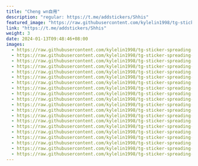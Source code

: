 ```yaml
---
title: "Cheng wn自用"
description: "regular: https://t.me/addstickers/Shhis"
featured_image: "https://raw.githubusercontent.com/kylelin1998/tg-sticker-spreading-worldwide-images/main/img/f82945bf-858a-408d-9de3-95d46c0d4d32.jpg"
link: "https://t.me/addstickers/Shhis"
weight: 3
date: 2024-01-13T09:48:46+08:00
images:
  - https://raw.githubusercontent.com/kylelin1998/tg-sticker-spreading-worldwide-images/main/img/f82945bf-858a-408d-9de3-95d46c0d4d32.jpg
  - https://raw.githubusercontent.com/kylelin1998/tg-sticker-spreading-worldwide-images/main/img/da20e81c-dbc8-45e9-ba19-557ac228fb91.jpg
  - https://raw.githubusercontent.com/kylelin1998/tg-sticker-spreading-worldwide-images/main/img/c196aeda-2aec-47f6-8fad-9b35525cc468.jpg
  - https://raw.githubusercontent.com/kylelin1998/tg-sticker-spreading-worldwide-images/main/img/5e0e4a67-09b2-483a-9827-7c622162176a.jpg
  - https://raw.githubusercontent.com/kylelin1998/tg-sticker-spreading-worldwide-images/main/img/6f4bf075-9b59-4503-a36e-032ab7a6615f.jpg
  - https://raw.githubusercontent.com/kylelin1998/tg-sticker-spreading-worldwide-images/main/img/b9c9569b-b0c6-4495-84e6-a5a5750054d2.jpg
  - https://raw.githubusercontent.com/kylelin1998/tg-sticker-spreading-worldwide-images/main/img/cc05930c-0dbd-4527-9355-e374100b0eff.jpg
  - https://raw.githubusercontent.com/kylelin1998/tg-sticker-spreading-worldwide-images/main/img/e0edd65f-4fb7-40b1-afee-d5a9a4c97cda.jpg
  - https://raw.githubusercontent.com/kylelin1998/tg-sticker-spreading-worldwide-images/main/img/59288199-423f-4b8c-b007-4206d7b378b2.jpg
  - https://raw.githubusercontent.com/kylelin1998/tg-sticker-spreading-worldwide-images/main/img/9a3335fc-4c20-4f48-a9b9-20ceb58aaa48.jpg
  - https://raw.githubusercontent.com/kylelin1998/tg-sticker-spreading-worldwide-images/main/img/e01e3fe8-48be-40aa-9934-fed5cd62a92d.jpg
  - https://raw.githubusercontent.com/kylelin1998/tg-sticker-spreading-worldwide-images/main/img/64978042-4252-45f2-8f71-14fa1255e42f.jpg
  - https://raw.githubusercontent.com/kylelin1998/tg-sticker-spreading-worldwide-images/main/img/30964515-275b-4922-b77a-58c55f915f97.jpg
  - https://raw.githubusercontent.com/kylelin1998/tg-sticker-spreading-worldwide-images/main/img/52152bf9-31b2-4883-af79-fa71a020284c.jpg
  - https://raw.githubusercontent.com/kylelin1998/tg-sticker-spreading-worldwide-images/main/img/af56e92b-f941-4070-b1d7-4ed540a9ca55.jpg
  - https://raw.githubusercontent.com/kylelin1998/tg-sticker-spreading-worldwide-images/main/img/66eb5105-afd9-4d67-a6af-d61608d8c8c6.jpg
  - https://raw.githubusercontent.com/kylelin1998/tg-sticker-spreading-worldwide-images/main/img/ec483747-4753-4435-b4c9-13440595f650.jpg
  - https://raw.githubusercontent.com/kylelin1998/tg-sticker-spreading-worldwide-images/main/img/c0106aaf-aab5-4177-920b-399fb036c1fd.jpg
  - https://raw.githubusercontent.com/kylelin1998/tg-sticker-spreading-worldwide-images/main/img/aa8ad7e4-64ae-4103-a544-c864608bfc97.jpg
  - https://raw.githubusercontent.com/kylelin1998/tg-sticker-spreading-worldwide-images/main/img/2dc13d2d-fa65-4366-9071-40fbd2d7b71b.jpg
---
```

